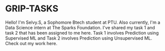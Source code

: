 # GRIP-TASKS
Hello! I'm Selvy.S, a Sophomore Btech student at PTU. Also currently, I'm a Data Science intern at The Sparks Foundation. I've shared my task 1 and task 2 that has been assigned to me here. Task 1 involves Prediction using Supervised ML and Task 2 involves Prediction using Unsupervised ML. Check out my work here.
